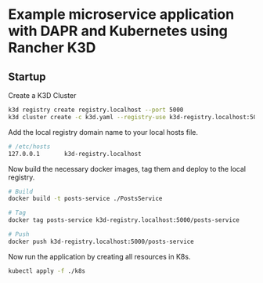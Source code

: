 # Example microservice application with DAPR and Kubernetes using Rancher K3D

## Startup

Create a K3D Cluster

```sh
k3d registry create registry.localhost --port 5000
k3d cluster create -c k3d.yaml --registry-use k3d-registry.localhost:5000
```

Add the local registry domain name to your local hosts file.

```sh
# /etc/hosts
127.0.0.1       k3d-registry.localhost
```

Now build the necessary docker images, tag them and deploy to the local registry.

```sh
# Build
docker build -t posts-service ./PostsService

# Tag
docker tag posts-service k3d-registry.localhost:5000/posts-service

# Push
docker push k3d-registry.localhost:5000/posts-service
```

Now run the application by creating all resources in K8s.

```sh
kubectl apply -f ./k8s
```

